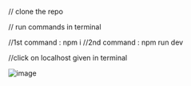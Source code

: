 // clone the repo 

// run commands in terminal

//1st  command :  npm i 
//2nd  command :  npm run dev

//click on localhost given in terminal

![image](https://github.com/Dhananajay12/Task-management-app/assets/86872762/a7a0adaa-ba78-4346-a683-b95f0ab9482f)

